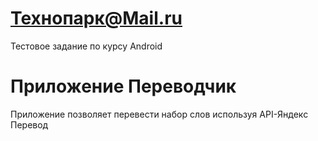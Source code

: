# Технопарк@Mail.ru
Тестовое задание по курсу Android

# Приложение Переводчик

Приложение позволяет перевести набор слов используя API-Яндекс Перевод

